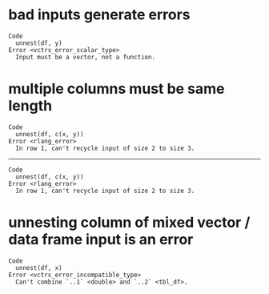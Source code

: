 # bad inputs generate errors

    Code
      unnest(df, y)
    Error <vctrs_error_scalar_type>
      Input must be a vector, not a function.

# multiple columns must be same length

    Code
      unnest(df, c(x, y))
    Error <rlang_error>
      In row 1, can't recycle input of size 2 to size 3.

---

    Code
      unnest(df, c(x, y))
    Error <rlang_error>
      In row 1, can't recycle input of size 2 to size 3.

# unnesting column of mixed vector / data frame input is an error

    Code
      unnest(df, x)
    Error <vctrs_error_incompatible_type>
      Can't combine `..1` <double> and `..2` <tbl_df>.

